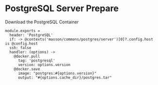 
# PostgreSQL Server Prepare

Download the PostgreSQL Container

    module.exports =
      header: 'PostgreSQL'
      if: -> @contexts('masson/commons/postgres/server')[0]?.config.host is @config.host
      ssh: false
      handler: (options) ->
        @docker.pull
          tag: 'postgresql'
          version: options.version
        @docker.save
          image: "postgres:#{options.version}"
          output: "#{options.cache_dir}/postgres.tar"
